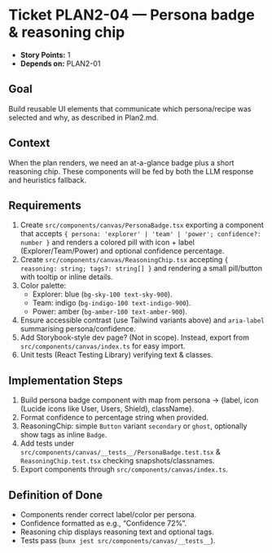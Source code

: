 # Ticket PLAN2-04 — Persona badge & reasoning chip

- **Story Points:** 1
- **Depends on:** PLAN2-01

## Goal
Build reusable UI elements that communicate which persona/recipe was selected and why, as described in Plan2.md.

## Context
When the plan renders, we need an at-a-glance badge plus a short reasoning chip. These components will be fed by both the LLM response and heuristics fallback.

## Requirements
1. Create `src/components/canvas/PersonaBadge.tsx` exporting a component that accepts `{ persona: 'explorer' | 'team' | 'power'; confidence?: number }` and renders a colored pill with icon + label (Explorer/Team/Power) and optional confidence percentage.
2. Create `src/components/canvas/ReasoningChip.tsx` accepting `{ reasoning: string; tags?: string[] }` and rendering a small pill/button with tooltip or inline details.
3. Color palette:
   - Explorer: blue (`bg-sky-100 text-sky-900`).
   - Team: indigo (`bg-indigo-100 text-indigo-900`).
   - Power: amber (`bg-amber-100 text-amber-900`).
4. Ensure accessible contrast (use Tailwind variants above) and `aria-label` summarising persona/confidence.
5. Add Storybook-style dev page? (Not in scope). Instead, export from `src/components/canvas/index.ts` for easy import.
6. Unit tests (React Testing Library) verifying text & classes.

## Implementation Steps
1. Build persona badge component with map from persona → {label, icon (Lucide icons like User, Users, Shield), className}.
2. Format confidence to percentage string when provided.
3. ReasoningChip: simple `Button` variant `secondary` or `ghost`, optionally show tags as inline `Badge`.
4. Add tests under `src/components/canvas/__tests__/PersonaBadge.test.tsx` & `ReasoningChip.test.tsx` checking snapshots/classnames.
5. Export components through `src/components/canvas/index.ts`.

## Definition of Done
- Components render correct label/color per persona.
- Confidence formatted as e.g., “Confidence 72%”.
- Reasoning chip displays reasoning text and optional tags.
- Tests pass (`bunx jest src/components/canvas/__tests__`).
